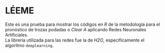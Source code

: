 # LÉEME

Este es una prueba para mostrar los códigos en *R* de la metodología para el pronóstico de trozas podadas o *Clear A* aplicando Redes Neuronales Artificiales.   
La librería utilizada para las redes fue la de *H2O*, específicamente el algoritmo `deeplearning`.
